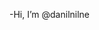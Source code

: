 -Hi, I’m @danilnilne
<!---
I’m interested in Python lang
--->
<!---
-I’m currently learning Python + Telegram
--->
<!---
-How to reach me: danilnilne@mail.ru
--->
<!---
danilnilne/MyPersBot is my hobby..
--->
